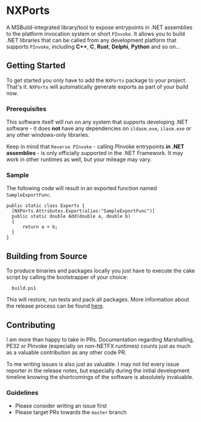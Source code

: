 # NXPorts

A MSBuild-integrated library/tool to expose entrypoints in .NET assemblies to the platform invocation system or short `PInvoke`.
It allows you to build .NET libraries that can be called from any development platform that supports `PInvoke`, including **C++**, **C**, **Rust**, **Delphi**, **Python** and so on...

## Getting Started

To get started you only have to add the `NXPorts` package to your project. That's it. `NXPorts` will automatically generate exports as
part of your build now.

### Prerequisites

This software itself will run on any system that supports developing .NET software - it does **not** have any dependencies on
`ildasm.exe`, `ilasm.exe` or any other windows-only libraries.

Keep in mind that `Reverse PInvoke` - calling PInvoke entrypoints **in .NET assemblies** - is only officially supported
in the .NET Framework. It may work in other runtimes as well, but your mileage may vary.

### Sample

The following code will result in an exported function named `SampleExportFunc`.

```CSharp
public static class Exports {
  [NXPorts.Attributes.Export(alias:"SampleExportFunc")]
  public static double Add(double a, double b)
  {
      return a + b;
  }
}
```

## Building from Source

To produce binaries and packages locally you just have to execute the cake script by calling the bootstrapper of your choice:

```shell
  build.ps1
```

This will restore, run tests and pack all packages. More information about the release process can be found [here](./docs/Releasing-NXPorts.md).

## Contributing

I am more than happy to take in PRs.
Documentation regarding Marshalling, PE32 or PInvoke (especially on non-NETFX runtimes) counts
just as much as a valuable contribution as any other code PR.

To me writing issues is also just as valuable. I may not list every issue reporter in the release notes, but
especially during the initial development timeline knowing the shortcomings of the software is absolutely invaluable.

### Guidelines

* Please consider writing an issue first
* Please target PRs towards the `master` branch
